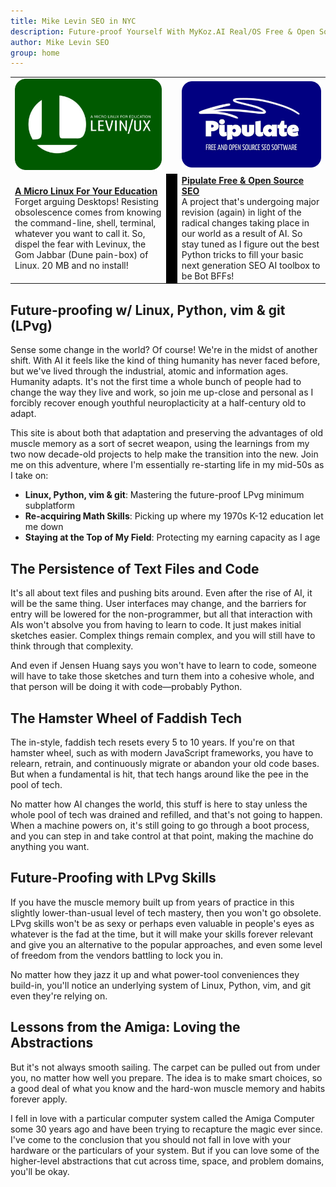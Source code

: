 ```yaml
---
title: Mike Levin SEO in NYC
description: Future-proof Yourself With MyKoz.AI Real/OS Free & Open Source (FOSS) AI SEO Software on a Small Linux Distro built with Python, vim, git and AI.
author: Mike Levin SEO
group: home
---
```


<table class="logos">
<tr>
<td class="hplg"><a href="https://levinux.com/"><img src="/assets/logo/Levinux.PNG" border=0 /></a></td>
<td> </td>
<td class="hplg"><a href="https://pipulate.com/"><img src="/assets/logo/Pipulate.PNG" border=0 /></a></td>
</tr>
<tr>

<td class="hptd"><b><a href="/levinux/">A Micro Linux For Your
Education</a></b><br />Forget arguing Desktops! Resisting obsolescence comes
from knowing the command-line, shell, terminal, whatever you want to call it.
So, dispel the fear with Levinux, the Gom Jabbar (Dune pain-box) of Linux. 20
MB and no install!</td>

<td style="background: black;">&nbsp;</td>

<td class="hptd"><b><a href="/pipulate/">Pipulate Free & Open Source
SEO</a></b><br />A project that's undergoing major revision (again) in light of
the radical changes taking place in our world as a result of AI. So stay tuned
as I figure out the best Python tricks to fill your basic next generation SEO
AI toolbox to be Bot BFFs!</td>

</tr>
</table>

## Future-proofing w/ Linux, Python, vim & git (LPvg)

Sense some change in the world? Of course! We're in the midst of another shift.
With AI it feels like the kind of thing humanity has never faced before, but
we've lived through the industrial, atomic and information ages. Humanity
adapts. It's not the first time a whole bunch of people had to change the way
they live and work, so join me up-close and personal as I forcibly recover
enough youthful neuroplacticity at a half-century old to adapt.

This site is about both that adaptation and preserving the advantages of old
muscle memory as a sort of secret weapon, using the learnings from my two now
decade-old projects to help make the transition into the new. Join me on this
adventure, where I'm essentially re-starting life in my mid-50s as I take on:

- **Linux, Python, vim & git**: Mastering the future-proof LPvg minimum subplatform
- **Re-acquiring Math Skills**: Picking up where my 1970s K-12 education let me down
- **Staying at the Top of My Field**: Protecting my earning capacity as I age

## The Persistence of Text Files and Code

It's all about text files and pushing bits around. Even after the rise of AI, it will be the same thing. User interfaces may change, and the barriers for entry will be lowered for the non-programmer, but all that interaction with AIs won't absolve you from having to learn to code. It just makes initial sketches easier. Complex things remain complex, and you will still have to think through that complexity. 

And even if Jensen Huang says you won't have to learn to code, someone will have to take those sketches and turn them into a cohesive whole, and that person will be doing it with code—probably Python.

## The Hamster Wheel of Faddish Tech

The in-style, faddish tech resets every 5 to 10 years. If you're on that hamster wheel, such as with modern JavaScript frameworks, you have to relearn, retrain, and continuously migrate or abandon your old code bases. But when a fundamental is hit, that tech hangs around like the pee in the pool of tech. 

No matter how AI changes the world, this stuff is here to stay unless the whole pool of tech was drained and refilled, and that's not going to happen. When a machine powers on, it's still going to go through a boot process, and you can step in and take control at that point, making the machine do anything you want.

## Future-Proofing with LPvg Skills

If you have the muscle memory built up from years of practice in this slightly lower-than-usual level of tech mastery, then you won't go obsolete. LPvg skills won't be as sexy or perhaps even valuable in people's eyes as whatever is the fad at the time, but it will make your skills forever relevant and give you an alternative to the popular approaches, and even some level of freedom from the vendors battling to lock you in. 

No matter how they jazz it up and what power-tool conveniences they build-in, you'll notice an underlying system of Linux, Python, vim, and git even they're relying on.

## Lessons from the Amiga: Loving the Abstractions

But it's not always smooth sailing. The carpet can be pulled out from under you, no matter how well you prepare. The idea is to make smart choices, so a good deal of what you know and the hard-won muscle memory and habits forever apply. 

I fell in love with a particular computer system called the Amiga Computer some 30 years ago and have been trying to recapture the magic ever since. I've come to the conclusion that you should not fall in love with your hardware or the particulars of your system. But if you can love some of the higher-level abstractions that cut across time, space, and problem domains, you'll be okay.


